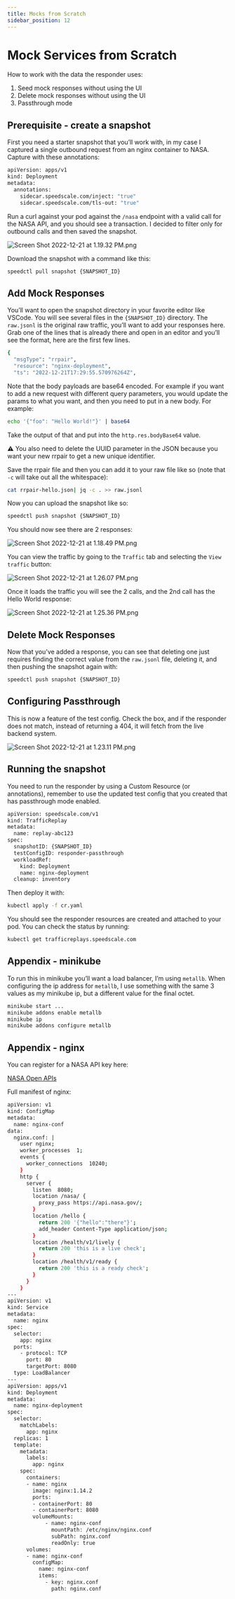 ```yaml
---
title: Mocks from Scratch
sidebar_position: 12
---
```


# Mock Services from Scratch

How to work with the data the responder uses:

1. Seed mock responses without using the UI
2. Delete mock responses without using the UI
3. Passthrough mode

## Prerequisite - create a snapshot

First you need a starter snapshot that you’ll work with, in my case I captured a single outbound request from an nginx container to NASA. Capture with these annotations:

```bash
apiVersion: apps/v1
kind: Deployment
metadata:
  annotations:
    sidecar.speedscale.com/inject: "true"
    sidecar.speedscale.com/tls-out: "true"
```

Run a curl against your pod against the `/nasa` endpoint with a valid call for the NASA API, and you should see a transaction. I decided to filter only for outbound calls and then saved the snapshot.

![Screen Shot 2022-12-21 at 1.19.32 PM.png](mock-scratch/Screen_Shot_2022-12-21_at_1.19.32_PM.png)

Download the snapshot with a command like this:

```bash
speedctl pull snapshot {SNAPSHOT_ID}
```

## Add Mock Responses

You’ll want to open the snapshot directory in your favorite editor like VSCode. You will see several files in the `{SNAPSHOT_ID}` directory. The `raw.jsonl` is the original raw traffic, you’ll want to add your responses here. Grab one of the lines that is already there and open in an editor and you’ll see the format, here are the first few lines.

```bash
{
  "msgType": "rrpair",
  "resource": "nginx-deployment",
  "ts": "2022-12-21T17:29:55.570976264Z",
```

Note that the body payloads are base64 encoded. For example if you want to add a new request with different query parameters, you would update the params to what you want, and then you need to put in a new body. For example:

```bash
echo '{"foo": "Hello World!"}' | base64
```

Take the output of that and put into the `http.res.bodyBase64` value.

<aside>
⚠️ You also need to delete the UUID parameter in the JSON because you want your new rrpair to get a new unique identifier.

</aside>

Save the rrpair file and then you can add it to your raw file like so (note that `-c` will take out all the whitespace):

```bash
cat rrpair-hello.json| jq -c . >> raw.jsonl
```

Now you can upload the snapshot like so:

```bash
speedctl push snapshot {SNAPSHOT_ID}
```

You should now see there are 2 responses:

![Screen Shot 2022-12-21 at 1.18.49 PM.png](mock-scratch/Screen_Shot_2022-12-21_at_1.18.49_PM.png)

You can view the traffic by going to the `Traffic` tab and selecting the `View traffic` button:

![Screen Shot 2022-12-21 at 1.26.07 PM.png](mock-scratch/Screen_Shot_2022-12-21_at_1.26.07_PM.png)

Once it loads the traffic you will see the 2 calls, and the 2nd call has the Hello World response:

![Screen Shot 2022-12-21 at 1.25.36 PM.png](mock-scratch/Screen_Shot_2022-12-21_at_1.25.36_PM.png)

## Delete Mock Responses

Now that you’ve added a response, you can see that deleting one just requires finding the correct value from the `raw.jsonl` file, deleting it, and then pushing the snapshot again with:

```bash
speedctl push snapshot {SNAPSHOT_ID}
```

## Configuring Passthrough

This is now a feature of the test config. Check the box, and if the responder does not match, instead of returning a 404, it will fetch from the live backend system.

![Screen Shot 2022-12-21 at 1.23.11 PM.png](mock-scratch/Screen_Shot_2022-12-21_at_1.23.11_PM.png)

## Running the snapshot

You need to run the responder by using a Custom Resource (or annotations), remember to use the updated test config that you created that has passthrough mode enabled.

```bash
apiVersion: speedscale.com/v1
kind: TrafficReplay
metadata:
  name: replay-abc123
spec:
  snapshotID: {SNAPSHOT_ID}
  testConfigID: responder-passthrough
  workloadRef:
    kind: Deployment
    name: nginx-deployment
  cleanup: inventory
```

Then deploy it with:

```bash
kubectl apply -f cr.yaml
```

You should see the responder resources are created and attached to your pod. You can check the status by running:

```bash
kubectl get trafficreplays.speedscale.com
```

## Appendix - minikube

To run this in minikube you’ll want a load balancer, I’m using `metallb`. When configuring the ip address for `metallb`, I use something with the same 3 values as my minikube ip, but a different value for the final octet.

```bash
minikube start ...
minikube addons enable metallb
minikube ip
minikube addons configure metallb
```

## Appendix - nginx

You can register for a NASA API key here:

[NASA Open APIs](https://api.nasa.gov/)

Full manifest of nginx:

```bash
apiVersion: v1
kind: ConfigMap
metadata:
  name: nginx-conf
data:
  nginx.conf: |
    user nginx;
    worker_processes  1;
    events {
      worker_connections  10240;
    }
    http {
      server {
        listen  8080;
        location /nasa/ {
          proxy_pass https://api.nasa.gov/;
        }
        location /hello {
          return 200 '{"hello":"there"}';
          add_header Content-Type application/json;
        }
        location /health/v1/lively {
          return 200 'this is a live check';
        }
        location /health/v1/ready {
          return 200 'this is a ready check';
        }
      }
    }
---
apiVersion: v1
kind: Service
metadata:
  name: nginx
spec:
  selector:
    app: nginx
  ports:
    - protocol: TCP
      port: 80
      targetPort: 8080
  type: LoadBalancer
---
apiVersion: apps/v1
kind: Deployment
metadata:
  name: nginx-deployment
spec:
  selector:
    matchLabels:
      app: nginx
  replicas: 1
  template:
    metadata:
      labels:
        app: nginx
    spec:
      containers:
      - name: nginx
        image: nginx:1.14.2
        ports:
        - containerPort: 80
        - containerPort: 8080
        volumeMounts:
            - name: nginx-conf
              mountPath: /etc/nginx/nginx.conf
              subPath: nginx.conf
              readOnly: true
      volumes:
      - name: nginx-conf
        configMap:
          name: nginx-conf
          items:
            - key: nginx.conf
              path: nginx.conf
```

